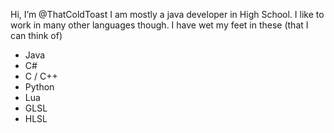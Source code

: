 Hi, I’m @ThatColdToast
I am mostly a java developer in High School. I like to work in many other languages though.
I have wet my feet in these (that I can think of)
- Java
- C#
- C / C++
- Python
- Lua
- GLSL
- HLSL

<!---
ThatColdToast/ThatColdToast is a ✨ special ✨ repository because its `README.md` (this file) appears on your GitHub profile.
You can click the Preview link to take a look at your changes.
--->
